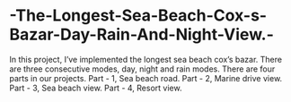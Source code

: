 # -The-Longest-Sea-Beach-Cox-s-Bazar-Day-Rain-And-Night-View.-
In this project, I’ve implemented the longest sea beach cox’s bazar. There are three consecutive modes, day, night and rain modes. There are four parts in our projects. Part - 1, Sea beach road. Part - 2, Marine drive view. Part - 3, Sea beach view. Part - 4, Resort view.
